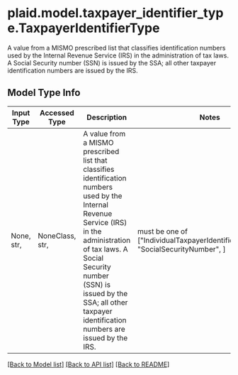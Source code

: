 # plaid.model.taxpayer_identifier_type.TaxpayerIdentifierType

A value from a MISMO prescribed list that classifies identification numbers used by the Internal Revenue Service (IRS) in the administration of tax laws. A Social Security number (SSN) is issued by the SSA; all other taxpayer identification numbers are issued by the IRS.

## Model Type Info
Input Type | Accessed Type | Description | Notes
------------ | ------------- | ------------- | -------------
None, str,  | NoneClass, str,  | A value from a MISMO prescribed list that classifies identification numbers used by the Internal Revenue Service (IRS) in the administration of tax laws. A Social Security number (SSN) is issued by the SSA; all other taxpayer identification numbers are issued by the IRS. | must be one of ["IndividualTaxpayerIdentificationNumber", "SocialSecurityNumber", ] 

[[Back to Model list]](../../README.md#documentation-for-models) [[Back to API list]](../../README.md#documentation-for-api-endpoints) [[Back to README]](../../README.md)

